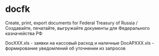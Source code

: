 docfk
=====

Create, print, export documents for Federal Treasury of Russia / Создавайте, печатайте, выгружайте документы для Федерального казначейства РФ

DocXXX.xls - заявки на кассовый расход и наличные
DocAPXXX.xls - формирование уведомлений об уточнении из запросов
